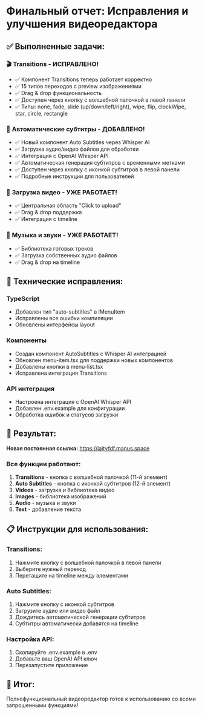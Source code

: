 # Финальный отчет: Исправления и улучшения видеоредактора

## ✅ **Выполненные задачи:**

### 🎬 **Transitions - ИСПРАВЛЕНО!**
- ✅ Компонент Transitions теперь работает корректно
- ✅ 15 типов переходов с preview изображениями
- ✅ Drag & drop функциональность
- ✅ Доступен через кнопку с волшебной палочкой в левой панели
- ✅ Типы: none, fade, slide (up/down/left/right), wipe, flip, clockWipe, star, circle, rectangle

### 🤖 **Автоматические субтитры - ДОБАВЛЕНО!**
- ✅ Новый компонент Auto Subtitles через Whisper AI
- ✅ Загрузка аудио/видео файлов для обработки
- ✅ Интеграция с OpenAI Whisper API
- ✅ Автоматическая генерация субтитров с временными метками
- ✅ Доступен через кнопку с иконкой субтитров в левой панели
- ✅ Подробные инструкции для пользователей

### 📁 **Загрузка видео - УЖЕ РАБОТАЕТ!**
- ✅ Центральная область "Click to upload"
- ✅ Drag & drop поддержка
- ✅ Интеграция с timeline

### 🎵 **Музыка и звуки - УЖЕ РАБОТАЕТ!**
- ✅ Библиотека готовых треков
- ✅ Загрузка собственных аудио файлов
- ✅ Drag & drop на timeline

## 🔧 **Технические исправления:**

### TypeScript
- Добавлен тип "auto-subtitles" в IMenuItem
- Исправлены все ошибки компиляции
- Обновлены интерфейсы layout

### Компоненты
- Создан компонент AutoSubtitles с Whisper AI интеграцией
- Обновлен menu-item.tsx для поддержки новых компонентов
- Добавлены кнопки в menu-list.tsx
- Исправлена интеграция Transitions

### API интеграция
- Настроена интеграция с OpenAI Whisper API
- Добавлен .env.example для конфигурации
- Обработка ошибок и статусов загрузки

## 🚀 **Результат:**

**Новая постоянная ссылка:** https://iajtyfdf.manus.space

### Все функции работают:
1. **Transitions** - кнопка с волшебной палочкой (11-й элемент)
2. **Auto Subtitles** - кнопка с иконкой субтитров (12-й элемент)
3. **Videos** - загрузка и библиотека видео
4. **Images** - библиотека изображений
5. **Audio** - музыка и звуки
6. **Text** - добавление текста

## 📋 **Инструкции для использования:**

### Transitions:
1. Нажмите кнопку с волшебной палочкой в левой панели
2. Выберите нужный переход
3. Перетащите на timeline между элементами

### Auto Subtitles:
1. Нажмите кнопку с иконкой субтитров
2. Загрузите аудио или видео файл
3. Дождитесь автоматической генерации субтитров
4. Субтитры автоматически добавятся на timeline

### Настройка API:
1. Скопируйте .env.example в .env
2. Добавьте ваш OpenAI API ключ
3. Перезапустите приложение

## 🎯 **Итог:**
Полнофункциональный видеоредактор готов к использованию со всеми запрошенными функциями!

